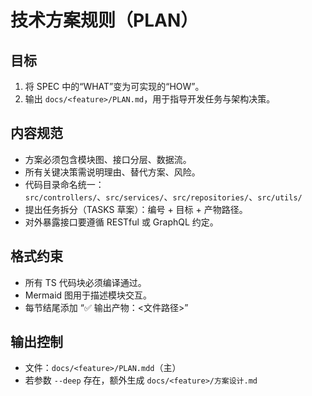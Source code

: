# 技术方案规则（PLAN）

## 目标
1. 将 SPEC 中的“WHAT”变为可实现的“HOW”。
2. 输出 `docs/<feature>/PLAN.md`，用于指导开发任务与架构决策。

## 内容规范
- 方案必须包含模块图、接口分层、数据流。
- 所有关键决策需说明理由、替代方案、风险。
- 代码目录命名统一：  
  `src/controllers/`、`src/services/`、`src/repositories/`、`src/utils/`
- 提出任务拆分（TASKS 草案）：编号 + 目标 + 产物路径。
- 对外暴露接口要遵循 RESTful 或 GraphQL 约定。

## 格式约束
- 所有 TS 代码块必须编译通过。
- Mermaid 图用于描述模块交互。
- 每节结尾添加 “✅ 输出产物：<文件路径>”

## 输出控制
- 文件：`docs/<feature>/PLAN.mdd`（主）
- 若参数 `--deep` 存在，额外生成 `docs/<feature>/方案设计.md`
